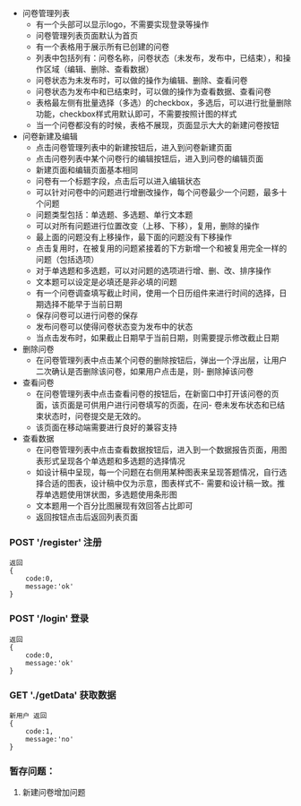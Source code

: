 - 问卷管理列表
    - 有一个头部可以显示logo，不需要实现登录等操作
    - 问卷管理列表页面默认为首页
    - 有一个表格用于展示所有已创建的问卷
    - 列表中包括列有：问卷名称，问卷状态（未发布，发布中，已结束），和操作区域（编辑、删除、查看数据）
    - 问卷状态为未发布时，可以做的操作为编辑、删除、查看问卷
    - 问卷状态为发布中和已结束时，可以做的操作为查看数据、查看问卷
    - 表格最左侧有批量选择（多选）的checkbox，多选后，可以进行批量删除功能，checkbox样式用默认即可，不需要按照计图的样式
    - 当一个问卷都没有的时候，表格不展现，页面显示大大的新建问卷按钮
- 问卷新建及编辑
    - 点击问卷管理列表中的新建按钮后，进入到问卷新建页面
    - 点击问卷列表中某个问卷行的编辑按钮后，进入到问卷的编辑页面
    - 新建页面和编辑页面基本相同
    - 问卷有一个标题字段，点击后可以进入编辑状态
    - 可以针对问卷中的问题进行增删改操作，每个问卷最少一个问题，最多十个问题
    - 问题类型包括：单选题、多选题、单行文本题
    - 可以对所有问题进行位置改变（上移、下移），复用，删除的操作
    - 最上面的问题没有上移操作，最下面的问题没有下移操作
    - 点击复用时，在被复用的问题紧接着的下方新增一个和被复用完全一样的问题（包括选项）
    - 对于单选题和多选题，可以对问题的选项进行增、删、改、排序操作
    - 文本题可以设定是必填还是非必填的问题
    - 有一个问卷调查填写截止时间，使用一个日历组件来进行时间的选择，日期选择不能早于当前日期
    - 保存问卷可以进行问卷的保存
    - 发布问卷可以使得问卷状态变为发布中的状态
    - 当点击发布时，如果截止日期早于当前日期，则需要提示修改截止日期
- 删除问卷
    - 在问卷管理列表中点击某个问卷的删除按钮后，弹出一个浮出层，让用户二次确认是否删除该问卷，如果用户点击是，则- 删除掉该问卷
- 查看问卷
    - 在问卷管理列表中点击查看问卷的按钮后，在新窗口中打开该问卷的页面，该页面是可供用户进行问卷填写的页面，在问- 卷未发布状态和已结束状态时，问卷提交是无效的。
    - 该页面在移动端需要进行良好的兼容支持
- 查看数据
    - 在问卷管理列表中点击查看数据按钮后，进入到一个数据报告页面，用图表形式呈现各个单选题和多选题的选择情况
    - 如设计稿中呈现，每一个问题在右侧用某种图表来呈现答题情况，自行选择合适的图表，设计稿中仅为示意，图表样式不- 需要和设计稿一致。推荐单选题使用饼状图，多选题使用条形图
    - 文本题用一个百分比图展现有效回答占比即可
    - 返回按钮点击后返回列表页面

### POST '/register'   注册
    返回
    {
        code:0,   
        message:'ok'
    }

### POST '/login'    登录
    返回
    {
        code:0,
        message:'ok'
    }

### GET './getData'   获取数据
    新用户 返回
    {
        code:1,
        message:'no'
    }
    

### 暂存问题：
1. 新建问卷增加问题
